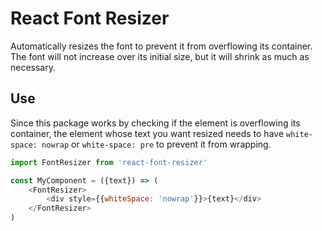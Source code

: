 # React Font Resizer
Automatically resizes the font to prevent it from overflowing its container. The font will not increase over its initial size, but it will shrink as much as necessary.

## Use
Since this package works by checking if the element is overflowing its container, the element whose text you want resized needs to have `white-space: nowrap` or `white-space: pre` to prevent it from wrapping. 

```js
import FontResizer from 'react-font-resizer'

const MyComponent = ({text}) => (
    <FontResizer>
        <div style={{whiteSpace: 'nowrap'}}>{text}</div>
    </FontResizer>
)
```
